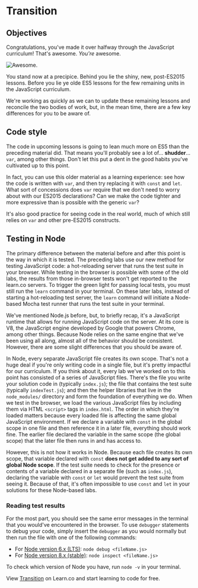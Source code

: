 # Transition

## Objectives

Congratulations, you've made it over halfway through the JavaScript curriculum! That's awesome. _You're_ awesome.

<picture>
  <source srcset="https://curriculum-content.s3.amazonaws.com/web-development/js/dom-and-events/transition-readme/awesome.webp" type="image/webp">
  <source srcset="https://curriculum-content.s3.amazonaws.com/web-development/js/dom-and-events/transition-readme/awesome.gif" type="image/gif">
  <img src="https://curriculum-content.s3.amazonaws.com/web-development/js/dom-and-events/transition-readme/awesome.gif" alt="Awesome.">
</picture>

You stand now at a precipice. Behind you lie the shiny, new, post-ES2015 lessons. Before you lie ye olde ES5 lessons for the few remaining units in the JavaScript curriculum.

We're working as quickly as we can to update these remaining lessons and reconcile the two bodies of work, but, in the mean time, there are a few key differences for you to be aware of.

## Code style
The code in upcoming lessons is going to lean much more on ES5 than the preceding material did. That means you'll probably see a lot of... **shudder**... `var`, among other things. Don't let this put a dent in the good habits you've cultivated up to this point.

In fact, you can use this older material as a learning experience: see how the code is written with `var`, and then try replacing it with `const` and `let`. What sort of concessions does `var` require that we don't need to worry about with our ES2015 declarations? Can we make the code tighter and more expressive than is possible with the generic `var`?

It's also good practice for seeing code in the real world, much of which still relies on `var` and other pre-ES2015 constructs.

## Testing in Node
The primary difference between the material before and after this point is the way in which it is tested. The preceding labs use our new method for testing JavaScript code: a hot-reloading server that runs the test suite in your browser. While testing in the browser is possible with some of the old labs, the results from those in-browser tests won't get reported to the learn.co servers. To trigger the green light for passing local tests, you must still run the `learn` command in your terminal. On these later labs, instead of starting a hot-reloading test server, the `learn` command will initiate a Node-based Mocha test runner that runs the test suite in your terminal.

We've mentioned Node.js before, but, to briefly recap, it's a JavaScript runtime that allows for running JavaScript code on the server. At its core is V8, the JavaScript engine developed by Google that powers Chrome, among other things. Because Node relies on the same engine that we've been using all along, almost all of the behavior should be consistent. However, there are some slight differences that you should be aware of.

In Node, every separate JavaScript file creates its own scope. That's not a huge deal if you're only writing code in a single file, but it's pretty impactful for our curriculum. If you think about it, every lab we've worked on to this point has consisted of a series of JavaScript files. There's the file you write your solution code in (typically `index.js`); the file that contains the test suite (typically `indexTest.js`); and then the helper libraries that live in the `node_modules/` directory and form the foundation of everything we do. When we test in the browser, we load the various JavaScript files by including them via HTML `<script>` tags in `index.html`. The order in which they're loaded matters because every loaded file is affecting the same global JavaScript environment. If we declare a variable with `const` in the global scope in one file and then reference it in a later file, everything should work fine. The earlier file declared the variable in the same scope (the global scope) that the later file then runs in and has access to.

However, this is not how it works in Node. Because each file creates its own scope, that variable declared with `const` **does not get added to any sort of global Node scope**. If the test suite needs to check for the presence or contents of a variable declared in a separate file (such as `index.js`), declaring the variable with `const` or `let` would prevent the test suite from seeing it. Because of that, it's often impossible to use `const` and `let` in your solutions for these Node-based labs.

### Reading test results
For the most part, you should see the same error messages in the terminal that you would've encountered in the browser. To use `debugger` statements to debug your code, simply insert the `debugger` as you would normally but then run the file with one of the following commands:
- For [Node version 6.x (LTS)](https://nodejs.org/docs/latest-v6.x/api/debugger.html): `node debug <fileName.js>`
- For [Node version 8.x (stable)](https://nodejs.org/docs/latest-v8.x/api/debugger.html): `node inspect <fileName.js>`

To check which version of Node you have, run `node -v` in your terminal.

<p data-visibility='hidden'>View <a href='https://learn.co/lessons/js-dom-and-events-transition-readme' title='Transition'>Transition</a> on Learn.co and start learning to code for free.</p>
